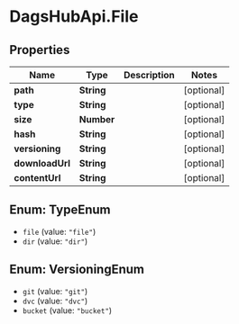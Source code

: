 # DagsHubApi.File

## Properties
Name | Type | Description | Notes
------------ | ------------- | ------------- | -------------
**path** | **String** |  | [optional] 
**type** | **String** |  | [optional] 
**size** | **Number** |  | [optional] 
**hash** | **String** |  | [optional] 
**versioning** | **String** |  | [optional] 
**downloadUrl** | **String** |  | [optional] 
**contentUrl** | **String** |  | [optional] 

<a name="TypeEnum"></a>
## Enum: TypeEnum

* `file` (value: `"file"`)
* `dir` (value: `"dir"`)


<a name="VersioningEnum"></a>
## Enum: VersioningEnum

* `git` (value: `"git"`)
* `dvc` (value: `"dvc"`)
* `bucket` (value: `"bucket"`)

